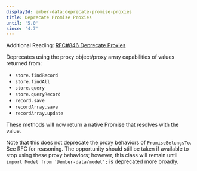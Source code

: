 ```yaml
---
displayId: ember-data:deprecate-promise-proxies
title: Deprecate Promise Proxies
until: '5.0'
since: '4.7'
---
```


Additional Reading: [RFC#846 Deprecate Proxies](https://rfcs.emberjs.com/id/0846-ember-data-deprecate-proxies)

Deprecates using the proxy object/proxy array capabilities of values returned from:

- `store.findRecord`
- `store.findAll`
- `store.query`
- `store.queryRecord`
- `record.save`
- `recordArray.save`
- `recordArray.update`

These methods will now return a native Promise that resolves with the value.

Note that this does not deprecate the proxy behaviors of `PromiseBelongsTo`. See RFC for reasoning. The opportunity should still be taken if available to stop using these proxy behaviors; however, this class will remain until `import Model from '@ember-data/model';` is deprecated more broadly.
